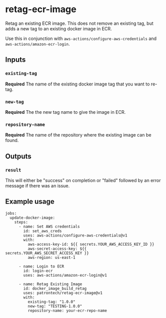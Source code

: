# retag-ecr-image
Retag an existing ECR image. This does not remove an existing tag, but adds a new tag to an existing docker image in ECR.

Use this in conjunction with `aws-actions/configure-aws-credentials` and `aws-actions/amazon-ecr-login`. 

## Inputs

### `existing-tag`
**Required** The name of the existing docker image tag that you want to re-tag.

### `new-tag`
**Required** The the new tag name to give the image in ECR.

### `repository-name`
**Required** The name of the repository where the existing image can be found.

## Outputs
### `result`
This will either be "success" on completion or "failed" followed by an error message if there was an issue.

## Example usage
```
jobs:
  update-docker-image:
    steps:
      - name: Set AWS credentials
        id: set_aws_creds
        uses: aws-actions/configure-aws-credentials@v1
        with:
          aws-access-key-id: ${{ secrets.YOUR_AWS_ACCESS_KEY_ID }}
          aws-secret-access-key: ${{ secrets.YOUR_AWS_SECRET_ACCESS_KEY }}
          aws-region: us-east-1

      - name: Login to ECR
        id: login-ecr
        uses: aws-actions/amazon-ecr-login@v1

      - name: Retag Existing Image
        id: docker_image_build_retag
        uses: patrontech/retag-ecr-image@v1
        with:
          existing-tag: "1.0.0"
          new-tag: "TESTING-1.0.0"
          repository-name: your-ecr-repo-name
```